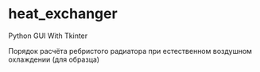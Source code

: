 # heat_exchanger
Python GUI With Tkinter

Порядок расчёта ребристого радиатора при естественном воздушном охлаждении (для образца)